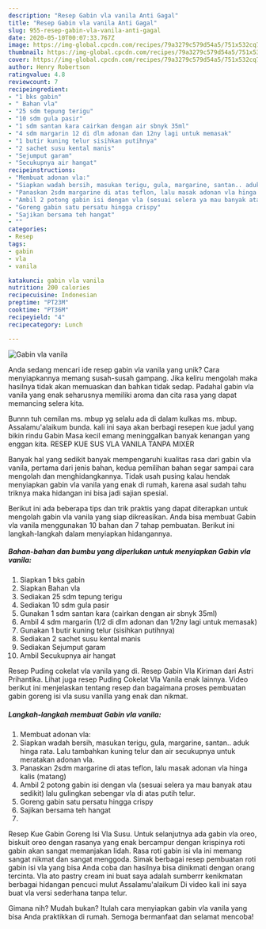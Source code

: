 ```yaml
---
description: "Resep Gabin vla vanila Anti Gagal"
title: "Resep Gabin vla vanila Anti Gagal"
slug: 955-resep-gabin-vla-vanila-anti-gagal
date: 2020-05-10T00:07:33.767Z
image: https://img-global.cpcdn.com/recipes/79a3279c579d54a5/751x532cq70/gabin-vla-vanila-foto-resep-utama.jpg
thumbnail: https://img-global.cpcdn.com/recipes/79a3279c579d54a5/751x532cq70/gabin-vla-vanila-foto-resep-utama.jpg
cover: https://img-global.cpcdn.com/recipes/79a3279c579d54a5/751x532cq70/gabin-vla-vanila-foto-resep-utama.jpg
author: Henry Robertson
ratingvalue: 4.8
reviewcount: 7
recipeingredient:
- "1 bks gabin"
- " Bahan vla"
- "25 sdm tepung terigu"
- "10 sdm gula pasir"
- "1 sdm santan kara cairkan dengan air sbnyk 35ml"
- "4 sdm margarin 12 di dlm adonan dan 12ny lagi untuk memasak"
- "1 butir kuning telur sisihkan putihnya"
- "2 sachet susu kental manis"
- "Sejumput garam"
- "Secukupnya air hangat"
recipeinstructions:
- "Membuat adonan vla:"
- "Siapkan wadah bersih, masukan terigu, gula, margarine, santan.. aduk hinga rata. Lalu tambahkan kuning telur dan air secukupnya untuk meratakan adonan vla."
- "Panaskan 2sdm margarine di atas teflon, lalu masak adonan vla hinga kalis (matang)"
- "Ambil 2 potong gabin isi dengan vla (sesuai selera ya mau banyak atau sedikit) lalu gulingkan sebengar vla di atas putih telur."
- "Goreng gabin satu persatu hingga crispy"
- "Sajikan bersama teh hangat"
- ""
categories:
- Resep
tags:
- gabin
- vla
- vanila

katakunci: gabin vla vanila 
nutrition: 200 calories
recipecuisine: Indonesian
preptime: "PT23M"
cooktime: "PT36M"
recipeyield: "4"
recipecategory: Lunch

---
```



![Gabin vla vanila](https://img-global.cpcdn.com/recipes/79a3279c579d54a5/751x532cq70/gabin-vla-vanila-foto-resep-utama.jpg)

Anda sedang mencari ide resep gabin vla vanila yang unik? Cara menyiapkannya memang susah-susah gampang. Jika keliru mengolah maka hasilnya tidak akan memuaskan dan bahkan tidak sedap. Padahal gabin vla vanila yang enak seharusnya memiliki aroma dan cita rasa yang dapat memancing selera kita.

Bunnn tuh cemilan ms. mbup yg selalu ada di dalam kulkas ms. mbup. Assalamu&#39;alaikum bunda. kali ini saya akan berbagi resepen kue jadul yang bikin rindu Gabin Masa kecil emang meninggalkan banyak kenangan yang enggan kita. RESEP KUE SUS VLA VANILA TANPA MIXER

Banyak hal yang sedikit banyak mempengaruhi kualitas rasa dari gabin vla vanila, pertama dari jenis bahan, kedua pemilihan bahan segar sampai cara mengolah dan menghidangkannya. Tidak usah pusing kalau hendak menyiapkan gabin vla vanila yang enak di rumah, karena asal sudah tahu triknya maka hidangan ini bisa jadi sajian spesial.


Berikut ini ada beberapa tips dan trik praktis yang dapat diterapkan untuk mengolah gabin vla vanila yang siap dikreasikan. Anda bisa membuat Gabin vla vanila menggunakan 10 bahan dan 7 tahap pembuatan. Berikut ini langkah-langkah dalam menyiapkan hidangannya.

<!--inarticleads1-->

##### Bahan-bahan dan bumbu yang diperlukan untuk menyiapkan Gabin vla vanila:

1. Siapkan 1 bks gabin
1. Siapkan  Bahan vla
1. Sediakan 25 sdm tepung terigu
1. Sediakan 10 sdm gula pasir
1. Gunakan 1 sdm santan kara (cairkan dengan air sbnyk 35ml)
1. Ambil 4 sdm margarin (1/2 di dlm adonan dan 1/2ny lagi untuk memasak)
1. Gunakan 1 butir kuning telur (sisihkan putihnya)
1. Sediakan 2 sachet susu kental manis
1. Sediakan Sejumput garam
1. Ambil Secukupnya air hangat


Resep Puding cokelat vla vanila yang di. Resep Gabin Vla Kiriman dari Astri Prihantika. Lihat juga resep Puding Cokelat Vla Vanila enak lainnya. Video berikut ini menjelaskan tentang resep dan bagaimana proses pembuatan gabin goreng isi vla susu vanilla yang enak dan nikmat. 

<!--inarticleads2-->

##### Langkah-langkah membuat Gabin vla vanila:

1. Membuat adonan vla:
1. Siapkan wadah bersih, masukan terigu, gula, margarine, santan.. aduk hinga rata. Lalu tambahkan kuning telur dan air secukupnya untuk meratakan adonan vla.
1. Panaskan 2sdm margarine di atas teflon, lalu masak adonan vla hinga kalis (matang)
1. Ambil 2 potong gabin isi dengan vla (sesuai selera ya mau banyak atau sedikit) lalu gulingkan sebengar vla di atas putih telur.
1. Goreng gabin satu persatu hingga crispy
1. Sajikan bersama teh hangat
1. 


Resep Kue Gabin Goreng Isi Vla Susu. Untuk selanjutnya ada gabin vla oreo, biskuit oreo dengan rasanya yang enak bercampur dengan krispinya roti gabin akan sangat memanjakan lidah. Rasa roti gabin isi vla ini memang sangat nikmat dan sangat menggoda. Simak berbagai resep pembuatan roti gabin isi vla yang bisa Anda coba dan hasilnya bisa dinikmati dengan orang tercinta. Vla ato pastry cream ini buat saya adalah sumberrr kenikmatan berbagai hidangan pencuci mulut Assalamu&#39;alaikum Di video kali ini saya buat vla versi sederhana tanpa telur. 

Gimana nih? Mudah bukan? Itulah cara menyiapkan gabin vla vanila yang bisa Anda praktikkan di rumah. Semoga bermanfaat dan selamat mencoba!
